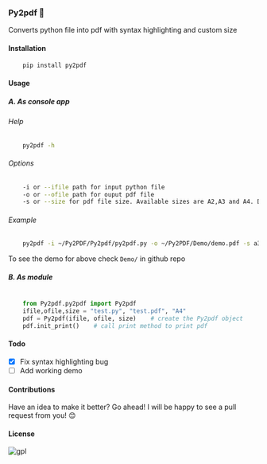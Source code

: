 ### Py2pdf :fax:
Converts python file into pdf with syntax highlighting and custom size

#### Installation
```sh
	pip install py2pdf
```

#### Usage

##### A. As console app

###### Help

```sh
	py2pdf -h
```

###### Options

```sh
	-i or --ifile path for input python file
	-o or --ofile path for ouput pdf file
	-s or --size for pdf file size. Available sizes are A2,A3 and A4. Default one is A3
```

###### Example
```sh
	py2pdf -i ~/Py2PDF/Py2pdf/py2pdf.py -o ~/Py2PDF/Demo/demo.pdf -s a3
```
To see the demo for above check `Demo/` in github repo

##### B. As module

```py
	
	from Py2pdf.py2pdf import Py2pdf
	ifile,ofile,size = "test.py", "test.pdf", "A4"
	pdf = Py2pdf(ifile, ofile, size)	# create the Py2pdf object
	pdf.init_print()	# call print method to print pdf

```

#### Todo
- [x] Fix syntax highlighting bug
- [ ] Add working demo

#### Contributions
Have an idea to make it better? Go ahead! I will be happy to see a pull request from you! :blush:

#### License
![gpl](https://cloud.githubusercontent.com/assets/7397433/9025904/67008062-3936-11e5-8803-e5b164a0dfc0.png)


